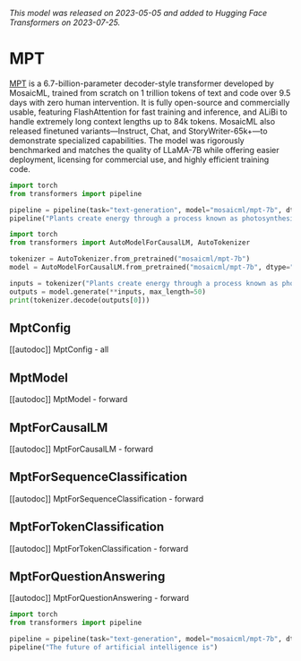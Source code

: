 <!--Copyright 2023 The HuggingFace Team. All rights reserved.

Licensed under the Apache License, Version 2.0 (the "License"); you may not use this file except in compliance with
the License. You may obtain a copy of the License at

http://www.apache.org/licenses/LICENSE-2.0

Unless required by applicable law or agreed to in writing, software distributed under the License is distributed on
an "AS IS" BASIS, WITHOUT WARRANTIES OR CONDITIONS OF ANY KIND, either express or implied. See the License for the
specific language governing permissions and limitations under the License.

⚠️ Note that this file is in Markdown but contain specific syntax for our doc-builder (similar to MDX) that may not be
rendered properly in your Markdown viewer.

-->
*This model was released on 2023-05-05 and added to Hugging Face Transformers on 2023-07-25.*


# MPT

[MPT](https://www.databricks.com/blog/mpt-7b) is a 6.7-billion-parameter decoder-style transformer developed by MosaicML, trained from scratch on 1 trillion tokens of text and code over 9.5 days with zero human intervention. It is fully open-source and commercially usable, featuring FlashAttention for fast training and inference, and ALiBi to handle extremely long context lengths up to 84k tokens. MosaicML also released finetuned variants—Instruct, Chat, and StoryWriter-65k+—to demonstrate specialized capabilities. The model was rigorously benchmarked and matches the quality of LLaMA-7B while offering easier deployment, licensing for commercial use, and highly efficient training code.

<hfoptions id="usage">
<hfoption id="Pipeline">

```py
import torch
from transformers import pipeline

pipeline = pipeline(task="text-generation", model="mosaicml/mpt-7b", dtype="auto",)
pipeline("Plants create energy through a process known as photosynthesis.")
```

</hfoption>
<hfoption id="AutoModel">

```py
import torch
from transformers import AutoModelForCausalLM, AutoTokenizer

tokenizer = AutoTokenizer.from_pretrained("mosaicml/mpt-7b")
model = AutoModelForCausalLM.from_pretrained("mosaicml/mpt-7b", dtype="auto",)

inputs = tokenizer("Plants create energy through a process known as photosynthesis.", return_tensors="pt")
outputs = model.generate(**inputs, max_length=50)
print(tokenizer.decode(outputs[0]))
```

</hfoption>
</hfoptions>

## MptConfig

[[autodoc]] MptConfig
    - all

## MptModel

[[autodoc]] MptModel
    - forward

## MptForCausalLM

[[autodoc]] MptForCausalLM
    - forward

## MptForSequenceClassification

[[autodoc]] MptForSequenceClassification
    - forward

## MptForTokenClassification

[[autodoc]] MptForTokenClassification
    - forward

## MptForQuestionAnswering

[[autodoc]] MptForQuestionAnswering
    - forward

```py
import torch
from transformers import pipeline

pipeline = pipeline(task="text-generation", model="mosaicml/mpt-7b", dtype="auto")
pipeline("The future of artificial intelligence is")
```
